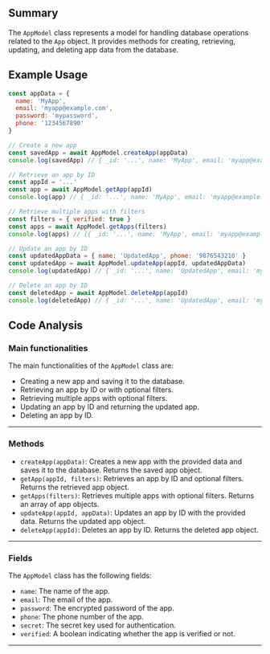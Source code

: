 ## Summary
The `AppModel` class represents a model for handling database operations related to the `App` object. It provides methods for creating, retrieving, updating, and deleting app data from the database.

## Example Usage
```javascript
const appData = {
  name: 'MyApp',
  email: 'myapp@example.com',
  password: 'mypassword',
  phone: '1234567890'
}

// Create a new app
const savedApp = await AppModel.createApp(appData)
console.log(savedApp) // { _id: '...', name: 'MyApp', email: 'myapp@example.com', phone: '1234567890', verified: false }

// Retrieve an app by ID
const appId = '...'
const app = await AppModel.getApp(appId)
console.log(app) // { _id: '...', name: 'MyApp', email: 'myapp@example.com', phone: '1234567890', verified: false }

// Retrieve multiple apps with filters
const filters = { verified: true }
const apps = await AppModel.getApps(filters)
console.log(apps) // [{ _id: '...', name: 'MyApp', email: 'myapp@example.com', phone: '1234567890' }]

// Update an app by ID
const updatedAppData = { name: 'UpdatedApp', phone: '9876543210' }
const updatedApp = await AppModel.updateApp(appId, updatedAppData)
console.log(updatedApp) // { _id: '...', name: 'UpdatedApp', email: 'myapp@example.com', phone: '9876543210' }

// Delete an app by ID
const deletedApp = await AppModel.deleteApp(appId)
console.log(deletedApp) // { _id: '...', name: 'UpdatedApp', email: 'myapp@example.com', phone: '9876543210' }
```

## Code Analysis
### Main functionalities
The main functionalities of the `AppModel` class are:
- Creating a new app and saving it to the database.
- Retrieving an app by ID or with optional filters.
- Retrieving multiple apps with optional filters.
- Updating an app by ID and returning the updated app.
- Deleting an app by ID.
___
### Methods
- `createApp(appData)`: Creates a new app with the provided data and saves it to the database. Returns the saved app object.
- `getApp(appId, filters)`: Retrieves an app by ID and optional filters. Returns the retrieved app object.
- `getApps(filters)`: Retrieves multiple apps with optional filters. Returns an array of app objects.
- `updateApp(appId, appData)`: Updates an app by ID with the provided data. Returns the updated app object.
- `deleteApp(appId)`: Deletes an app by ID. Returns the deleted app object.
___
### Fields
The `AppModel` class has the following fields:
- `name`: The name of the app.
- `email`: The email of the app.
- `password`: The encrypted password of the app.
- `phone`: The phone number of the app.
- `secret`: The secret key used for authentication.
- `verified`: A boolean indicating whether the app is verified or not.
___

